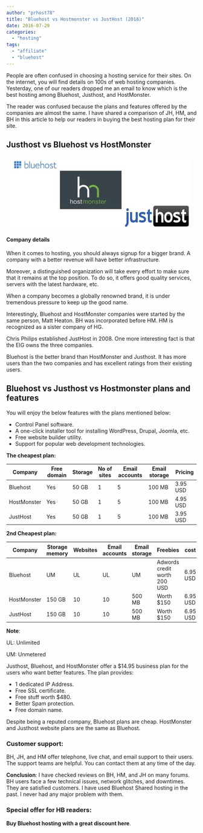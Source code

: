 ```yaml
---
author: "prhost78"
title: "Bluehost vs Hostmonster vs JustHost (2018)"
date: 2016-07-29
categories: 
  - "hosting"
tags: 
  - "affiliate"
  - "bluehost"
---
```


People are often confused in choosing a hosting service for their sites. On the internet, you will find details on 100s of web hosting companies. Yesterday, one of our readers dropped me an email to know which is the best hosting among Bluehost, Justhost, and HostMonster.

The reader was confused because the plans and features offered by the companies are almost the same. I have shared a comparison of JH, HM, and BH in this article to help our readers in buying the best hosting plan for their site.

## Justhost vs Bluehost vs HostMonster

![bluehost vs hostmonster vs justhost](images/bluehost-hostmonster-justhost.jpg)

#### Company details

When it comes to hosting, you should always signup for a bigger brand. A company with a better revenue will have better infrastructure.

Moreover, a distinguished organization will take every effort to make sure that it remains at the top position. To do so, it offers good quality services, servers with the latest hardware, etc.

When a company becomes a globally renowned brand, it is under tremendous pressure to keep up the good name.

Interestingly, Bluehost and HostMonster companies were started by the same person, Matt Heaton. BH was incorporated before HM. HM is recognized as a sister company of HG.

Chris Philips established JustHost in 2008. One more interesting fact is that the EIG owns the three companies.

Bluehost is the better brand than HostMonster and Justhost. It has more users than the two companies and has excellent ratings from their existing users.

## Bluehost vs Justhost vs Hostmonster plans and features

You will enjoy the below features with the plans mentioned below:

- Control Panel software.
- A one-click installer tool for installing WordPress, Drupal, Joomla, etc.
- Free website builder utility.
- Support for popular web development technologies.

**The cheapest plan:**

| Company | Free domain | Storage | No of sites | Email accounts | Email storage | Pricing |
| --- | --- | --- | --- | --- | --- | --- |
| Bluehost | Yes | 50 GB | 1 | 5 | 100 MB | 3.95 USD |
| HostMonster | Yes | 50 GB | 1 | 5 | 100 MB | 4.95 USD |
| JustHost | Yes | 50 GB | 1 | 5 | 100 MB | 3.95 USD |

**2nd Cheapest plan:**

| Company | Storage memory | Websites | Email accounts | Email storage | Freebies | cost |
| --- | --- | --- | --- | --- | --- | --- |
| Bluehost | UM | UL | UL | UM | Adwords credit worth 200 USD | 6.95 USD |
| HostMonster | 150 GB | 10 | 10 | 500 MB | Worth $150 | 6.95 USD |
| JustHost | 150 GB | 10 | 10 | 500 MB | Worth $150 | 6.95 USD |

**Note**:

UL: Unlimited

UM: Unmetered

Justhost, Bluehost, and HostMonster offer a $14.95 business plan for the users who want better features. The plan provides:

- 1 dedicated IP Address.
- Free SSL certificate.
- Free stuff worth $480.
- Better Spam protection.
- Free domain name.

Despite being a reputed company, Bluehost plans are cheap. HostMonster and Justhost website plans are the same as Bluehost.

### Customer support:

BH, JH, and HM offer telephone, live chat, and email support to their users. The support teams are helpful. You can contact them at any time of the day.

**Conclusion**: I have checked reviews on BH, HM, and JH on many forums. BH users face a few technical issues, network glitches, and downtimes. They are satisfied customers. I have used Bluehost Shared hosting in the past. I never had any major problem with them.

### Special offer for HB readers:

**Buy Bluehost hosting with a great discount here**.
